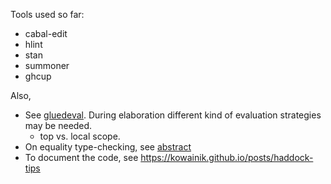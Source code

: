 Tools used so far:

- cabal-edit
- hlint
- stan
- summoner
- ghcup


Also,

- See
  [gluedeval](https://gist.github.com/AndrasKovacs/a0e0938113b193d6b9c1c0620d853784).
  During elaboration different kind of evaluation strategies may be
  needed.
    - top vs. local scope. 
- On equality type-checking, see [abstract](https://github.com/anjapetkovic/anjapetkovic.github.io/blob/master/talks/2021-06-17-TYPES2021/abstract.pdf)
- To document the code, see https://kowainik.github.io/posts/haddock-tips